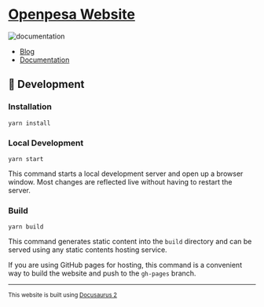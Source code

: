 # [Openpesa Website](openpesa.github.io)

![documentation](https://github.com/openpesa/openpesa.github.io/workflows/documentation/badge.svg)

- [Blog](openpesa.github.io/blog)
- [Documentation](openpesa.github.io/docs)

## 🔧 Development

### Installation

```console
yarn install
```

### Local Development

```console
yarn start
```

This command starts a local development server and open up a browser window. Most changes are reflected live without having to restart the server.

### Build

```console
yarn build
```

This command generates static content into the `build` directory and can be served using any static contents hosting service.


If you are using GitHub pages for hosting, this command is a convenient way to build the website and push to the `gh-pages` branch.

---

<small>This website is built using [Docusaurus 2](https://v2.docusaurus.io/)</small>
